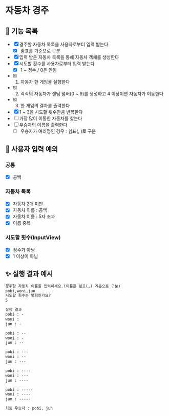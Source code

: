 # 자동차 경주
## 🎯 기능 목록
- [x] 경주할 자동차 목록을 사용자로부터 입력 받는다
  - [x] 쉼표를 기준으로 구분
- [x] 입력 받은 자동차 목록을 통해 자동차 객체를 생성한다
- [x] 시도할 횟수를 사용자로부터 입력 받는다
  - [x] 1 ~ 정수 / 0은 안됨
- [x] 1. 자동차 한 게임을 실행한다
- [x] 2. 각각의 자동차가 랜덤 넘버(0 ~ 9)를 생성하고 4 이상이면 자동차가 이동한다
- [x] 3. 한 게임의 결과를 출력한다
- [x] 1 ~ 3을 시도할 횟수만큼 반복한다
- [ ] 가장 많이 이동한 자동차를 찾는다
- [ ] 우승자의 이름을 출력한다
  - [ ] 우승자가 여러명인 경우 : 쉼표(, )로 구분

## 👿 사용자 입력 예외
### 공통
- [x] 공백
### 자동차 목록
- [x] 자동차 2대 미만
- [x] 자동차 이름 : 공백
- [x] 자동차 이름 : 5자 초과
- [x] 이름 중복
### 시도할 횟수(InputView)
- [x] 정수가 아님
- [x] 1 이상이 아님

## ✨ 실행 결과 예시
~~~markdown
경주할 자동차 이름을 입력하세요.(이름은 쉼표(,) 기준으로 구분)
pobi,woni,jun
시도할 회수는 몇회인가요?
5

실행 결과
pobi : -
woni : 
jun : -

pobi : --
woni : -
jun : --

pobi : ---
woni : --
jun : ---

pobi : ----
woni : ---
jun : ----

pobi : -----
woni : ----
jun : -----

최종 우승자 : pobi, jun
~~~